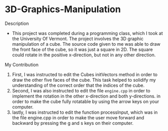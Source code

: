 # 3D-Graphics-Manipulation
Description
  - This project was completed during a programming class, which I took at the University Of Vermont. The project involves the 3D graphic    manipulation of a cube. The source code given to me was able to draw the front face of the cube, so it was just a square in 2D. The square could rotate in the positive x-direction, but not in any other direction. 

My Contribution
  1. First, I was instructed to edit the Cubes initVectors method in order to draw the other five faces of the cube. This task helped to solidify my understanding of the correct order that the indices of the cube.
  2. Second, I was also instructed to edit the file ``engine.cpp`` in order to implement the rotation in the other x-direction and both y-directions. in order to make the cube fully rotatable by using the arrow keys on your computer.
  3. lastly, I was instructed to edit the function processInput, which was in the file engine.cpp in order to make the user move forward and backward by pressing the g and s keys on their computer.

